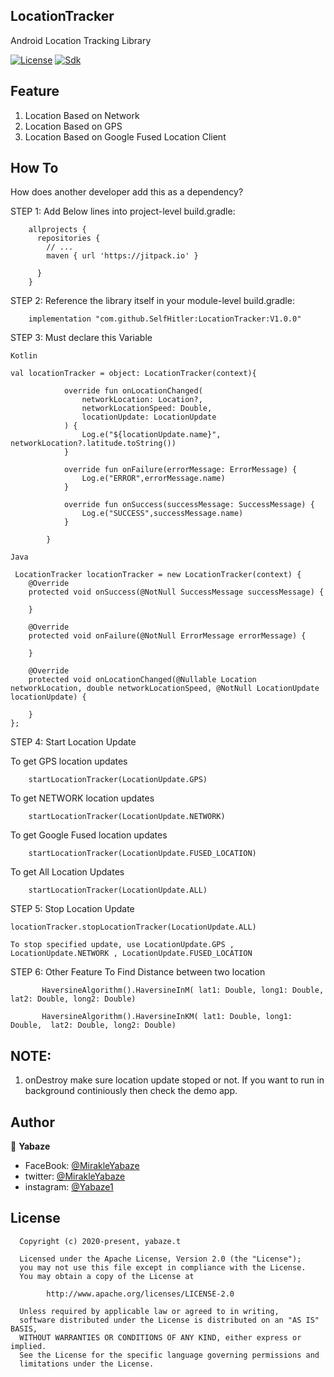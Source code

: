 ## LocationTracker
Android Location Tracking Library 

[![License](https://img.shields.io/badge/license-Apache%202-4EB1BA.svg)](https://www.apache.org/licenses/LICENSE-2.0.html)
[![Sdk](https://img.shields.io/badge/sdk-16%2B-brightgreen.svg?style=plastic)](https://android-arsenal.com/api?level=16)

Feature
-----------------
1. Location Based on Network
2. Location Based on GPS
3. Location Based on Google Fused Location Client

How To
-----------------
How does another developer add this as a dependency?

STEP 1:  Add Below lines into project-level build.gradle:    

        allprojects {
          repositories {
            // ...
            maven { url 'https://jitpack.io' }

          }
        }
        
STEP 2: Reference the library itself in your module-level build.gradle:      

        implementation "com.github.SelfHitler:LocationTracker:V1.0.0"

STEP 3: Must declare this Variable 

  ``Kotlin``

    val locationTracker = object: LocationTracker(context){

                override fun onLocationChanged(
                    networkLocation: Location?,
                    networkLocationSpeed: Double,
                    locationUpdate: LocationUpdate
                ) {
                    Log.e("${locationUpdate.name}", networkLocation?.latitude.toString())
                }

                override fun onFailure(errorMessage: ErrorMessage) {
                    Log.e("ERROR",errorMessage.name)
                }

                override fun onSuccess(successMessage: SuccessMessage) {
                    Log.e("SUCCESS",successMessage.name)
                }

            }
            
 
 ``Java``
 
     LocationTracker locationTracker = new LocationTracker(context) {
        @Override
        protected void onSuccess(@NotNull SuccessMessage successMessage) {

        }

        @Override
        protected void onFailure(@NotNull ErrorMessage errorMessage) {

        }

        @Override
        protected void onLocationChanged(@Nullable Location networkLocation, double networkLocationSpeed, @NotNull LocationUpdate locationUpdate) {
            
        }
    };



STEP 4: Start Location Update

   To get GPS location updates    
   
        startLocationTracker(LocationUpdate.GPS)

   To get NETWORK location updates
   
        startLocationTracker(LocationUpdate.NETWORK)

   To get Google Fused location updates
   
        startLocationTracker(LocationUpdate.FUSED_LOCATION)
   
   To get All Location Updates
   
        startLocationTracker(LocationUpdate.ALL)
   
   
STEP 5: Stop Location Update
    
    locationTracker.stopLocationTracker(LocationUpdate.ALL)
    
    To stop specified update, use LocationUpdate.GPS , LocationUpdate.NETWORK , LocationUpdate.FUSED_LOCATION

STEP 6: Other Feature
        To Find Distance between two location 
    
           HaversineAlgorithm().HaversineInM( lat1: Double, long1: Double,  lat2: Double, long2: Double)
    
           HaversineAlgorithm().HaversineInKM( lat1: Double, long1: Double,  lat2: Double, long2: Double)
    
## NOTE:
1. onDestroy make sure location update stoped or not. If you want to run in background continiously then check the demo app.
                      
## Author

👤 **Yabaze**

- FaceBook: [@MirakleYabaze](https://www.facebook.com/mirakle.yabaze)
- twitter: [@MirakleYabaze](https://twitter.com/mirakleyabaze)
- instagram: [@Yabaze1](https://www.instagram.com/yabaze1/)

License
-----------------

      Copyright (c) 2020-present, yabaze.t

      Licensed under the Apache License, Version 2.0 (the "License");
      you may not use this file except in compliance with the License.
      You may obtain a copy of the License at

            http://www.apache.org/licenses/LICENSE-2.0

      Unless required by applicable law or agreed to in writing,
      software distributed under the License is distributed on an "AS IS" BASIS,
      WITHOUT WARRANTIES OR CONDITIONS OF ANY KIND, either express or implied.
      See the License for the specific language governing permissions and
      limitations under the License.

